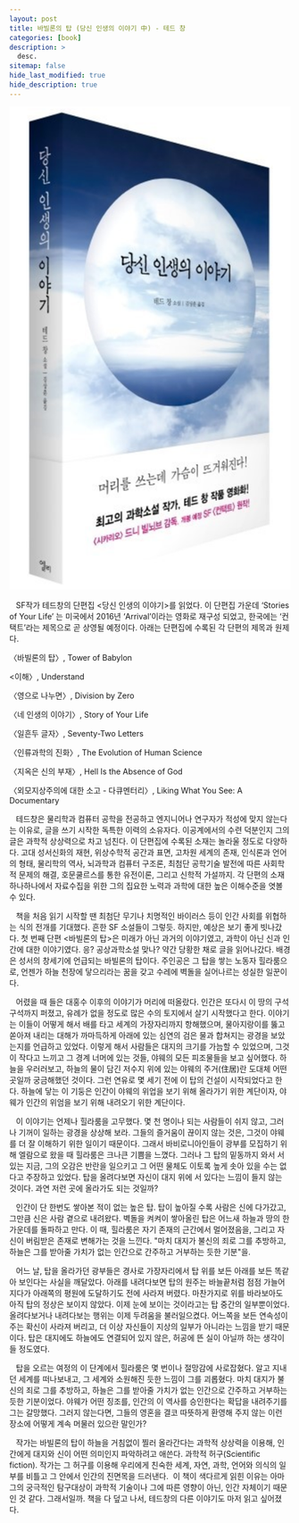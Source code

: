 ```yaml
---
layout: post
title: 바빌론의 탑 (당신 인생의 이야기 中) - 테드 창
categories: [book]
description: >
  desc.
sitemap: false
hide_last_modified: true
hide_description: true
---
```


![](/assets/img/posts/from_tistory/078.png)
  


   SF작가 테드창의 단편집 <당신 인생의 이야기\>를 읽었다. 이 단편집 가운데 ‘Stories of Your Life’ 는 미국에서 2016년 ‘Arrival’이라는 영화로 재구성 되었고, 한국에는 ‘컨택트’라는 제목으로 곧 상영될 예정이다. 아래는 단편집에 수록된 각 단편의 제목과 원제다. 

  


〈바빌론의 탑〉, Tower of Babylon 

<이해〉, Understand

〈영으로 나누면〉, Division by Zero

〈네 인생의 이야기〉, Story of Your Life

〈일흔두 글자〉, Seventy-Two Letters

〈인류과학의 진화〉, The Evolution of Human Science

〈지옥은 신의 부재〉, Hell Is the Absence of God

〈외모지상주의에 대한 소고 - 다큐멘터리〉, Liking What You See: A Documentary

  


   테드창은 물리학과 컴퓨터 공학을 전공하고 엔지니어나 연구자가 적성에 맞지 않는다는 이유로, 글을 쓰기 시작한 독특한 이력의 소유자다. 이공계에서의 수련 덕분인지 그의 글은 과학적 상상력으로 차고 넘친다. 이 단편집에 수록된 소재는 놀라울 정도로 다양하다. 고대 성서신화의 재현, 위상수학적 공간과 표면, 고차원 세계의 존재, 인식론과 언어의 형태, 물리학의 역사, 뇌과학과 컴퓨터 구조론, 최첨단 공학기술 발전에 따른 사회학적 문제의 해결, 호문쿨르스를 통한 유전이론, 그리고 신학적 가설까지. 각 단편의 소재 하나하나에서 자료수집을 위한 그의 집요한 노력과 과학에 대한 높은 이해수준을 엿볼 수 있다. 

  


   책을 처음 읽기 시작할 땐 최첨단 무기나 치명적인 바이러스 등이 인간 사회를 위협하는 식의 전개를 기대했다. 흔한 SF 소설들이 그렇듯. 하지만, 예상은 보기 좋게 빗나갔다. 첫 번째 단편 <바빌론의 탑\>은 미래가 아닌 과거의 이야기였고, 과학이 아닌 신과 인간에 대한 이야기였다. 응? 공상과학소설 맞나? 약간 당황한 채로 글을 읽어나갔다. 배경은 성서의 창세기에 언급되는 바빌론의 탑이다. 주인공은 그 탑을 쌓는 노동자 힐라룸으로, 언젠가 하늘 천장에 닿으리라는 꿈을 갖고 수레에 벽돌을 실어나르는 성실한 일꾼이다.

  


   어렸을 때 들은 대홍수 이후의 이야기가 머리에 떠올랐다. 인간은 또다시 이 땅의 구석구석까지 퍼졌고, 유례가 없을 정도로 많은 수의 토지에서 살기 시작했다고 한다. 이야기는 이들이 어떻게 해서 배를 타고 세계의 가장자리까지 항해했으며, 물아지랑이를 뚫고 쏟아져 내리는 대해가 까마득하게 아래에 있는 심연의 검은 물과 합쳐지는 광경을 보았는지를 언급하고 있었다. 이렇게 해서 사람들은 대지의 크기를 가늠할 수 있었으며, 그것이 작다고 느끼고 그 경계 너머에 있는 것들, 야웨의 모든 피조물들을 보고 싶어했다. 하늘을 우러러보고, 하늘의 물이 담긴 저수지 위에 있는 야웨의 주거(住居)란 도대체 어떤 곳일까 궁금해했던 것이다. 그런 연유로 몇 세기 전에 이 탑의 건설이 시작되었다고 한다. 하늘에 닿는 이 기둥은 인간이 야웨의 위업을 보기 위해 올라가기 위한 계단이자, 야웨가 인간의 위엄을 보기 위해 내려오기 위한 계단이다.  

  


   이 이야기는 언제나 힐라룸을 고무했다. 몇 천 명이나 되는 사람들이 쉬지 않고, 그러나 기꺼이 일하는 광경을 상상해 보라. 그들의 즐거움이 끊이지 않는 것은, 그것이 야웨를 더 잘 이해하기 위한 일이기 때문이다. 그래서 바비로니아인들이 광부를 모집하기 위해 엘람으로 왔을 때 힐라룸은 크나큰 기쁨을 느꼈다. 그러나 그 탑의 밑동까지 와서 서 있는 지금, 그의 오감은 반란을 일으키고 그 어떤 물체도 이토록 높게 솟아 있을 수는 없다고 주장하고 있었다. 탑을 올려다보면 자신이 대지 위에 서 있다는 느낌이 들지 않는 것이다. 과연 저런 곳에 올라가도 되는 것일까?

  


   인간이 단 한번도 쌓아본 적이 없는 높은 탑. 탑이 높아질 수록 사람은 신에 다가갔고, 그만큼 신은 사람 곁으로 내려왔다. 벽돌을 켜켜이 쌓아올린 탑은 어느새 하늘과 땅의 한 가운데를 돌파하고 만다. 이 때, 힐라룸은 자기 존재의 근간에서 멀어졌음을, 그리고 자신이 버림받은 존재로 변해가는 것을 느낀다. "마치 대지가 불신의 죄로 그를 추방하고, 하늘은 그를 받아줄 가치가 없는 인간으로 간주하고 거부하는 듯한 기분"을.

  


   어느 날, 탑을 올라가던 광부들은 경사로 가장자리에서 탑 위를 보든 아래를 보든 똑같아 보인다는 사실을 깨달았다. 아래를 내려다보면 탑의 원주는 바늘끝처럼 점점 가늘어지다가 아래쪽의 평원에 도달하기도 전에 사라져 버렸다. 마찬가지로 위를 바라보아도 아직 탑의 정상은 보이지 않았다. 이제 눈에 보이는 것이라고는 탑 중간의 일부뿐이었다. 올려다보거나 내려다보는 행위는 이제 두려움을 불러일으켰다. 어느쪽을 보든 연속성이 주는 확신이 사라져 버리고, 더 이상 자신들이 지상의 일부가 아니라는 느낌을 받기 때문이다. 탑은 대지에도 하늘에도 연결되어 있지 않은, 허공에 뜬 실이 아닐까 하는 생각이 들 정도였다. 

  


   탑을 오르는 여정의 이 단계에서 힐라룸은 몇 번이나 절망감에 사로잡혔다. 알고 지내던 세계를 떠나보내고, 그 세계와 소원해진 듯한 느낌이 그를 괴롭혔다. 마치 대지가 불신의 죄로 그를 추방하고, 하늘은 그를 받아줄 가치가 없는 인간으로 간주하고 거부하는 듯한 기분이었다. 야웨가 어떤 징조를, 인간의 이 역사를 승인한다는 확답을 내려주기를 그는 갈망했다. 그러지 않는다면, 그들의 영혼을 결코 따뜻하게 환영해 주지 않는 이런 장소에 어떻게 계속 머물러 있으란 말인가?

  


   작가는 바빌론의 탑이 하늘을 거침없이 찔러 올라간다는 과학적 상상력을 이용해, 인간에게 대지와 신이 어떤 의미인지 파악하려고 애쓴다. 과학적 허구(Scientific fiction). 작가는 그 허구를 이용해 우리에게 친숙한 세계, 자연, 과학, 언어와 의식의 일부를 비틀고 그 안에서 인간의 진면목을 드러낸다.  이 책이 색다르게 읽힌 이유는 아마 그의 궁극적인 탐구대상이 과학적 기술이나 그에 따른 영향이 아닌, 인간 자체이기 때문인 것 같다. 그래서일까. 책을 다 덮고 나서, 테드창의 다른 이야기도 마저 읽고 싶어졌다.

